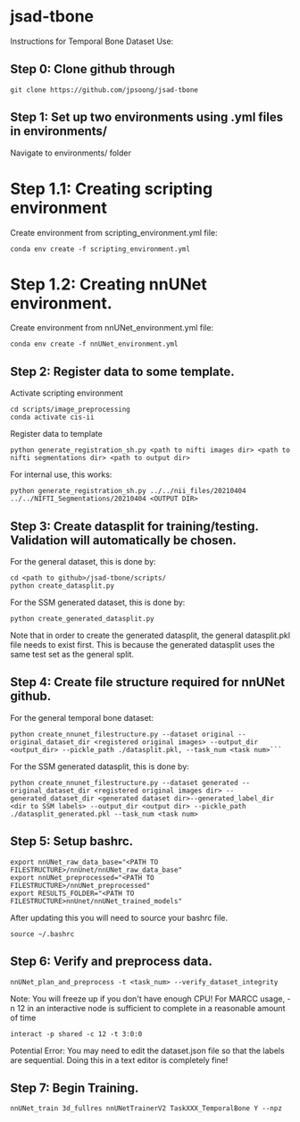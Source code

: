 # jsad-tbone

Instructions for Temporal Bone Dataset Use:

## Step 0: Clone github through
```
git clone https://github.com/jpsoong/jsad-tbone
```

## Step 1: Set up two environments using .yml files in environments/
Navigate to environments/ folder

# Step 1.1: Creating scripting environment
Create environment from scripting_environment.yml file:
```
conda env create -f scripting_environment.yml
```


# Step 1.2: Creating nnUNet environment.
Create environment from nnUNet_environment.yml file:
```
conda env create -f nnUNet_environment.yml
```

## Step 2: Register data to some template.
Activate scripting environment
```
cd scripts/image_preprocessing
conda activate cis-ii
```
Register data to template
```
python generate_registration_sh.py <path to nifti images dir> <path to nifti segmentations dir> <path to output dir>
```
For internal use, this works:
```
python generate_registration_sh.py ../../nii_files/20210404 ../../NIFTI_Segmentations/20210404 <OUTPUT DIR>
```

## Step 3: Create datasplit for training/testing. Validation will automatically be chosen. 

For the general dataset, this is done by:
```
cd <path to github>/jsad-tbone/scripts/
python create_datasplit.py
```
For the SSM generated dataset, this is done by:
```
python create_generated_datasplit.py
```
Note that in order to create the generated datasplit, the general datasplit.pkl file needs to exist first. This is because the generated datasplit uses the same test set as the general split.

## Step 4: Create file structure required for nnUNet github. 
For the general temporal bone dataset:
```
python create_nnunet_filestructure.py --dataset original --original_dataset_dir <registered original images> --output_dir <output_dir> --pickle_path ./datasplit.pkl, --task_num <task num>```
```
For the SSM generated datasplit, this is done by:
```
python create_nnunet_filestructure.py --dataset generated --original_dataset_dir <registered original images dir> --generated_dataset_dir <generated dataset dir>--generated_label_dir <dir to SSM labels> --output_dir <output dir> --pickle_path ./datasplit_generated.pkl --task_num <task num>
```

## Step 5: Setup bashrc.
```
export nnUNet_raw_data_base="<PATH TO FILESTRUCTURE>/nnUnet/nnUNet_raw_data_base" 
export nnUNet_preprocessed="<PATH TO FILESTRUCTURE>/nnUNet_preprocessed" 
export RESULTS_FOLDER="<PATH TO FILESTRUCTURE>nnUnet/nnUNet_trained_models"
```
After updating this you will need to source your bashrc file.
```
source ~/.bashrc
```

## Step 6: Verify and preprocess data.
```
nnUNet_plan_and_preprocess -t <task_num> --verify_dataset_integrity
```
Note: You will freeze up if you don't have enough CPU! For MARCC usage, -n 12 in an interactive node is sufficient to complete in a reasonable amount of time
```
interact -p shared -c 12 -t 3:0:0
```
Potential Error: You may need to edit the dataset.json file so that the labels are sequential. Doing this in a text editor is completely fine!

## Step 7: Begin Training.
```
nnUNet_train 3d_fullres nnUNetTrainerV2 TaskXXX_TemporalBone Y --npz 
```
